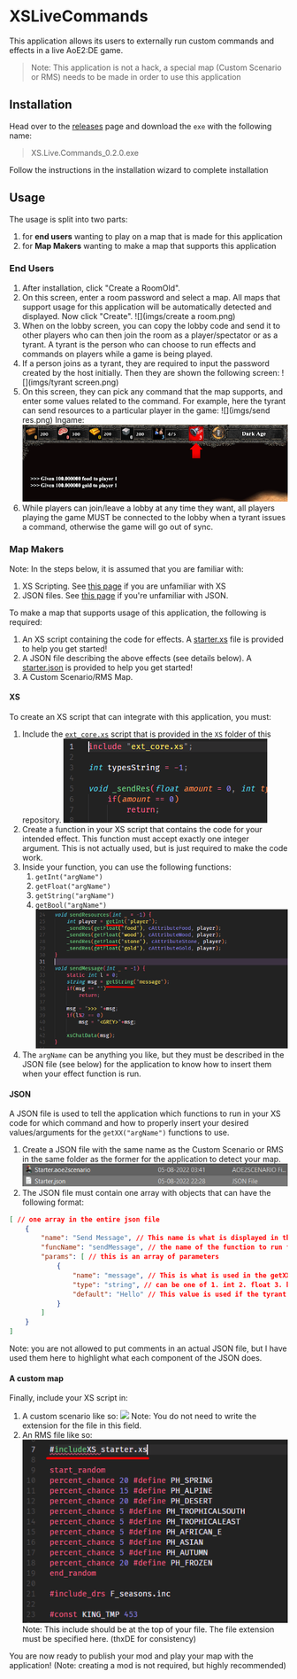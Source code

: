 # XSLiveCommands

This application allows its users to externally run custom commands and effects in a live AoE2:DE game.

> Note: This application is not a hack, a special map (Custom Scenario or RMS) needs to be made in order to use this application

## Installation

Head over to the [releases](https://github.com/prelusion/XSLiveCommands/releases) page and download the `exe` with the following name:

> XS.Live.Commands_0.2.0.exe

Follow the instructions in the installation wizard to complete installation

## Usage

The usage is split into two parts:

1. for **end users** wanting to play on a map that is made for this application
2. for **Map Makers** wanting to make a map that supports this application

### End Users

1. After installation, click "Create a RoomOld".
2. On this screen, enter a room password and select a map. All maps that support usage for this application will be automatically detected and displayed. Now click "Create".
   ![](imgs/create a room.png)
3. When on the lobby screen, you can copy the lobby code and send it to other players who can then join the room as a player/spectator or as a tyrant. A tyrant is the person who can choose to run effects and commands on players while a game is being played.
4. If a person joins as a tyrant, they are required to input the password created by the host initially. Then they are shown the following screen:
   ![](imgs/tyrant screen.png)
5. On this screen, they can pick any command that the map supports, and enter some values related to the command. For example, here the tyrant can send resources to a particular player in the game:
   ![](imgs/send res.png)
   Ingame:
   ![](imgs/res_ig.png)
6. While players can join/leave a lobby at any time they want, all players playing the game MUST be connected to the lobby when a tyrant issues a command, otherwise the game will go out of sync.

### Map Makers

Note: In the steps below, it is assumed that you are familiar with:
1. XS Scripting. See [this page](https://ugc.aoe2.rocks/general/xs/) if you are unfamiliar with XS
2. JSON files. See [this page](https://www.w3schools.com/js/js_json_intro.asp) if you're unfamiliar with JSON.

To make a map that supports usage of this application, the following is required:
1. An XS script containing the code for effects. A [starter.xs](./XS/starter.xs) file is provided to help you get started!
2. A JSON file describing the above effects (see details below). A [starter.json](./XS/starter.json) is provided to help you get started!
3. A Custom Scenario/RMS Map.

#### XS

To create an XS script that can integrate with this application, you must:

1. Include the [`ext_core.xs`](./XS/ext_core.xs) script that is provided in the `XS` folder of this repository.
   ![](imgs/xs_inc.png)
2. Create a function in your XS script that contains the code for your intended effect. This function must accept exactly one integer argument. This is not actually used, but is just required to make the code work.
3. Inside your function, you can use the following functions:
    1. `getInt("argName")`
    2. `getFloat("argName")`
    3. `getString("argName")`
    4. `getBool("argName")`
       ![](imgs/funcs.png)
4. The `argName` can be anything you like, but they must be described in the JSON file (see below) for the application to know how to insert them when your effect function is run.

#### JSON

A JSON file is used to tell the application which functions to run in your XS code for which command and how to properly insert your desired values/arguments for the `getXX("argName")` functions to use.

1. Create a JSON file with the same name as the Custom Scenario or RMS in the same folder as the former for the application to detect your map.
   ![](imgs/starter.png)
2. The JSON file must contain one array with objects that can have the following format:

```json
[ // one array in the entire json file
    {
        "name": "Send Message", // This name is what is displayed in the app when browsing through the select command menu
        "funcName": "sendMessage", // the name of the function to run for this command
        "params": [ // this is an array of parameters
            {
                "name": "message", // This is what is used in the getXX(argName) function, also what is shown in the app itself
                "type": "string", // can be one of 1. int 2. float 3. bool 4. string. This is what determines which getXX(argName) function to use in your function code
                "default": "Hello" // This value is used if the tyrant does not specify a value for this parameter themselves.
            }
        ]
    }
]
```

Note: you are not allowed to put comments in an actual JSON file, but I have used them here to highlight what each component of the JSON does.

#### A custom map

Finally, include your XS script in:

1. A custom scenario like so:
![](imgs/cs.png)
Note: You do not need to write the extension for the file in this field.
2. An RMS file like so:
![](imgs/rms.png)
Note: This include should be at the top of your file. The file extension must be specified here. (thxDE for consistency)

You are now ready to publish your mod and play your map with the application! (Note: creating a mod is not required, but highly recommended)